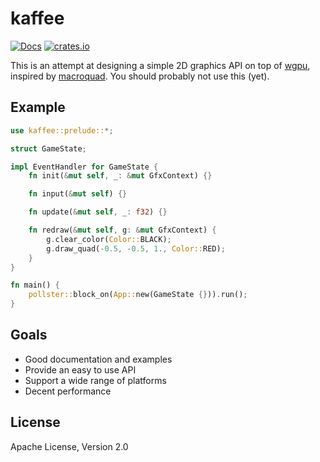 # kaffee

[![Docs](https://docs.rs/kaffee/badge.svg)](https://docs.rs/kaffee/latest)
[![crates.io](https://img.shields.io/crates/v/kaffee.svg)](https://crates.io/crates/kaffee)

This is an attempt at designing a simple 2D graphics API on top of [wgpu](https://github.com/gfx-rs/wgpu), inspired by [macroquad](https://github.com/not-fl3/macroquad). You should probably not use this (yet).

## Example

```rust
use kaffee::prelude::*;

struct GameState;

impl EventHandler for GameState {
    fn init(&mut self, _: &mut GfxContext) {}

    fn input(&mut self) {}

    fn update(&mut self, _: f32) {}

    fn redraw(&mut self, g: &mut GfxContext) {
        g.clear_color(Color::BLACK);
        g.draw_quad(-0.5, -0.5, 1., Color::RED);
    }
}

fn main() {
    pollster::block_on(App::new(GameState {})).run();
}
```

## Goals

* Good documentation and examples
* Provide an easy to use API
* Support a wide range of platforms
* Decent performance

## License

Apache License, Version 2.0
